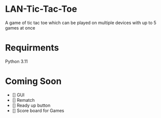 # LAN-Tic-Tac-Toe
A game of tic tac toe which can be played on multiple devices with up to 5 games at once

# Requirments
 Python 3.11
 
# Coming Soon
- [] GUI
- [] Rematch
- [] Ready up button
- [] Score board for Games
